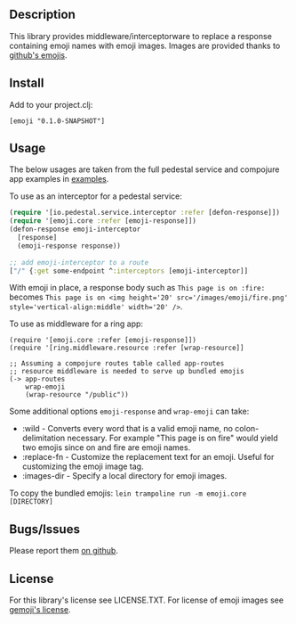 ## Description

This library provides middleware/interceptorware to replace a response containing emoji names
with emoji images. Images are provided thanks to [github's emojis](https://github.com/github/gemoji/).

## Install

Add to your project.clj:

    [emoji "0.1.0-SNAPSHOT"]

## Usage

The below usages are taken from the full pedestal service and
compojure app examples in [examples](examples/).

To use as an interceptor for a pedestal service:

```clojure
(require '[io.pedestal.service.interceptor :refer [defon-response]])
(require '[emoji.core :refer [emoji-response]])
(defon-response emoji-interceptor
  [response]
  (emoji-response response))
 
;; add emoji-interceptor to a route
["/" {:get some-endpoint ^:interceptors [emoji-interceptor]]
```

With emoji in place, a response body such as `This page is on :fire:`
becomes `This page is on <img height='20' src='/images/emoji/fire.png' style='vertical-align:middle' width='20' />`.

To use as middleware for a ring app:

```
(require '[emoji.core :refer [emoji-response]])
(require '[ring.middleware.resource :refer [wrap-resource]]

;; Assuming a compojure routes table called app-routes
;; resource middleware is needed to serve up bundled emojis
(-> app-routes
    wrap-emoji
    (wrap-resource "/public"))
```

Some additional options `emoji-response` and `wrap-emoji` can take:

* :wild - Converts every word that is a valid emoji name, no
  colon-delimitation necessary. For example "This page is on fire" would yield
  two emojis since on and fire are emoji names.
* :replace-fn - Customize the replacement text for an emoji. Useful
  for customizing the emoji image tag.
* :images-dir - Specify a local directory for emoji images.

To copy the bundled emojis: `lein trampoline run -m emoji.core [DIRECTORY]`

## Bugs/Issues

Please report them [on github](http://github.com/cldwalker/emoji/issues).

## License

For this library's license see LICENSE.TXT. For license of emoji
images see [gemoji's license](https://github.com/github/gemoji/blob/master/LICENSE).
